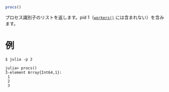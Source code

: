 ```julia
procs()
```

プロセス識別子のリストを返します。pid 1（[`workers()`](@ref) には含まれない）を含みます。

# 例

```julia-repl
$ julia -p 2

julia> procs()
3-element Array{Int64,1}:
 1
 2
 3
```
